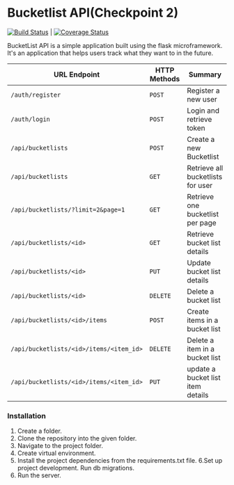 # Bucketlist API(Checkpoint 2)

[![Build Status](https://travis-ci.org/andela-amutava/Bucketlist.svg?branch=master)](https://travis-ci.org/andela-amutava/Bucketlist)
|
[![Coverage Status](https://coveralls.io/repos/github/andela-amutava/Bucketlist/badge.svg?branch=master)](https://coveralls.io/github/andela-amutava/Bucketlist?branch=master)

BucketList API is a simple application built using the flask microframework. It's an application that helps users track what they want to in the future.


| URL Endpoint | HTTP Methods | Summary |
| -------- | ------------- | --------- |
| `/auth/register` | `POST`  | Register a new user|
|  `/auth/login` | `POST` | Login and retrieve token|
| `/api/bucketlists` | `POST` | Create a new Bucketlist |
| `/api/bucketlists` | `GET` | Retrieve all bucketlists for user |
| `/api/bucketlists/?limit=2&page=1` | `GET` | Retrieve one bucketlist per page |
| `/api/bucketlists/<id>` | `GET` |  Retrieve bucket list details |
| `/api/bucketlists/<id>` | `PUT` | Update bucket list details |
| `/api/bucketlists/<id>` | `DELETE` | Delete a bucket list |
| `/api/bucketlists/<id>/items` | `POST` |  Create items in a bucket list |
| `/api/bucketlists/<id>/items/<item_id>` | `DELETE`| Delete a item in a bucket list|
| `/api/bucketlists/<id>/items/<item_id>` | `PUT`| update a bucket list item details|

### Installation
1. Create a folder.
2. Clone the repository into the given folder.
3. Navigate to the project folder. 
4. Create virtual environment.
5. Install the project dependencies from the requirements.txt file.
6.Set up project development. Run db migrations.
7. Run the server.